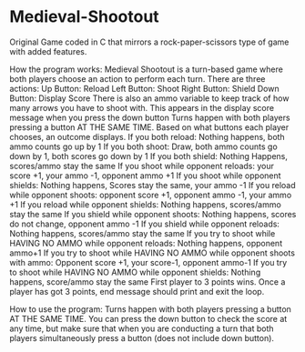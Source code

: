 # Medieval-Shootout
Original Game coded in C that mirrors a rock-paper-scissors type of game with added features.

How the program works: 
Medieval Shootout is a turn-based game where both players choose an action to perform each turn. There are three actions:
Up Button: Reload
Left Button: Shoot
Right Button: Shield
Down Button: Display Score
There is also an ammo variable to keep track of how many arrows you have to shoot with. This appears in the display score message when you press the down button
Turns happen with both players pressing a button AT THE SAME TIME. Based on what buttons each player chooses, an outcome displays.
If you both reload: Nothing happens, both ammo counts go up by 1
If you both shoot: Draw, both ammo counts go down by 1, both scores go down by 1
If you both shield: Nothing Happens, scores/ammo stay the same
If you shoot while opponent reloads: your score +1, your ammo -1, opponent ammo +1
If you shoot while opponent shields: Nothing happens, Scores stay the same, your ammo -1
If you reload while opponent shoots: opponent score +1, opponent ammo -1, your ammo +1
If you reload while opponent shields: Nothing happens, scores/ammo stay the same
If you shield while opponent shoots: Nothing happens, scores do not change, opponent ammo -1
If you shield while opponent reloads: Nothing happens, scores/ammo stay the same
If you try to shoot while HAVING NO AMMO while opponent reloads: Nothing happens, opponent ammo+1
If you try to shoot while HAVING NO AMMO while opponent shoots with ammo: Opponent score +1, your score-1, opponent ammo-1
If you try to shoot while HAVING NO AMMO while opponent shields: Nothing happens, score/ammo stay the same
First player to 3 points wins. Once a player has got 3 points, end message should print and exit the loop.

How to use the program:
Turns happen with both players pressing a button AT THE SAME TIME.  You can press the down button to check the score at any time, but make sure that when you are conducting a turn that both players simultaneously press a button (does not include down button).

